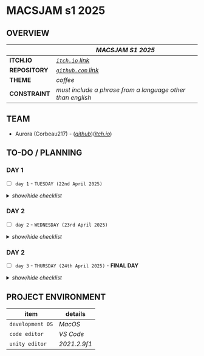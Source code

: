 # MACSJAM s1 2025

## OVERVIEW

|  | *MACSJAM S1 2025* |
| --- | --- |
| **ITCH.IO** | *[`itch.io` link](https://itch.io/jam/macsjam-semester-1-2025)* |
| **REPOSITORY** | *[`github.com` link](https://itch.io/jam/macsjam-semester-1-2025)* |
| **THEME** | *coffee* |
| **CONSTRAINT** | *must include a phrase from a language other than english* |

## TEAM

* Aurora (Corbeau217) - (*[github](https://github.com/corbeau217)*)(*[itch.io](https://corbeau217.itch.io/)*)

## TO-DO / PLANNING

### DAY 1
- [ ] `day 1` - `TUESDAY (22nd April 2025)`

<details><summary><i>show/hide checklist</i></summary>

---
- [x] `STAGE 001` - ***GAME PRELIMINARY DESIGN AND RESEARCH***
    - [x] brainstorm game ideas
    - [x] add theme and constraint to readme
- [x] `STAGE 002` - ***INITIAL GAME DOCUMENTATION***
    - [x] create `/docs/readme.md`
    - [x] fill out base skeleton for `/docs/readme.md`
    - [x] add elements to the to-do section
    - [x] first draft of game development roadmap
    - [x] add team contacts and project references
- [ ] `STAGE 003` - ***MORE EARLY GAME RESEARCH***
    - [ ] experiment with unity to identify which features to use or move to later
    - [ ] create/source primitive game objects
- [ ] `STAGE 004` - ***MORE EARLY GAME DOCUMENTATION***
    - [ ] sketch primitive interface
    - [ ] write up game ideas in documentation
    - [ ] first draft of itch submission page
- [ ] `STAGE 005` - ***PRE-ALPHA GAME DEVELOPMENT***
    - [ ] add primitive game mechanics
    - [ ] wrap up primitive game MVP in a bow
- [ ] `STAGE 006` - ***PRE-ALPHA GAME BUILD***
    - [ ] make the building repository
    - [ ] add this repository as submodule
    - [ ] build game to webgl/web
    - [ ] submit on itch.io
- [ ] `STAGE 007` - ***ALPHA PLANNING***
    - [ ] outline further development plan
    - [ ] plan out what skeleton to include more core features
---

</details>


### DAY 2
- [ ] `day 2` - `WEDNESDAY (23rd April 2025)`

<details><summary><i>show/hide checklist</i></summary>

---
- [ ] `STAGE 101` - ***SOUND EFFECTS***
    - [ ] source sound effects
    - [ ] add sound effects to the game
    - [ ] build with sound effects
---

</details>

### DAY 2
- [ ] `day 3` - `THURSDAY (24th April 2025)` - **FINAL DAY**

<details><summary><i>show/hide checklist</i></summary>

---
- [ ] `STAGE 201` - ***PA SOUND EFFECTS***
    - [ ] dolor sit amet
    - [ ] source PA system announcements sound bytes
---

</details>

## PROJECT ENVIRONMENT

| **item** | **details** |
| --- | --- |
| `development OS` | *MacOS* |
| `code editor` | *VS Code* |
| `unity editor` | *2021.2.9f1* |